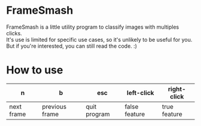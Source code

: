 # FrameSmash

FrameSmash is a little utility program to classify images with multiples clicks.\
It's use is limited for specific use cases, so it's unlikely to be useful for you.\
But if you're interested, you can still read the code. :)

# How to use

| n          | b              | esc          | left-click    | right-click  |
|------------|----------------|--------------|---------------|--------------|
| next frame | previous frame | quit program | false feature | true feature |
